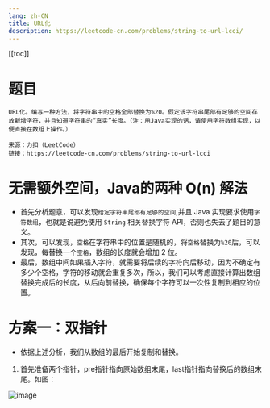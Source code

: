 ```yaml
---
lang: zh-CN
title: URL化
description: https://leetcode-cn.com/problems/string-to-url-lcci/
---
```

[[toc]]

# 题目
```
URL化。编写一种方法，将字符串中的空格全部替换为%20。假定该字符串尾部有足够的空间存放新增字符，并且知道字符串的“真实”长度。（注：用Java实现的话，请使用字符数组实现，以便直接在数组上操作。）

来源：力扣（LeetCode）
链接：https://leetcode-cn.com/problems/string-to-url-lcci
```

# 无需额外空间，Java的两种 O(n) 解法

- 首先分析题意，可以发现``给定字符串尾部有足够的空间``,并且 Java 实现要求使用``字符数组``，也就是说避免使用 ``String`` 相关替换字符 API，否则也失去了题目的意义。
- 其次，可以发现，``空格``在字符串中的位置是随机的，将``空格``替换为``%20``后，可以发现，每替换一个``空格``，数组的长度就会增加 2 位。
- 最后，数组中间如果插入字符，就需要将后续的字符向后移动，因为不确定有多少个空格，字符的移动就会重复多次，所以，我们可以考虑直接计算出数组替换完成后的长度，从后向前替换，确保每个字符可以一次性复制到相应的位置。

# 方案一：双指针
- 依据上述分析，我们从数组的最后开始复制和替换。
1. 首先准备两个指针，pre指针指向原始数组末尾，last指针指向替换后的数组末尾。如图：

![image](_images/url_01.jpeg)

